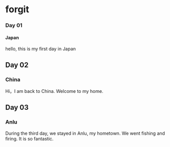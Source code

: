 # forgit
### Day 01
#### Japan
hello, this is my first day in Japan

## Day 02

### China

Hi，I am back to China. Welcome to my home.

## Day 03
### Anlu
During the third day, we stayed in Anlu, my hometown. We went fishing and firing. It is so fantastic.
